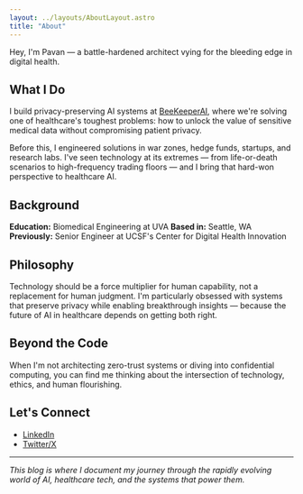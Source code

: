 ```yaml
---
layout: ../layouts/AboutLayout.astro
title: "About"
---
```


Hey, I'm Pavan — a battle-hardened architect vying for the bleeding edge in digital health.

## What I Do

I build privacy-preserving AI systems at [BeeKeeperAI](https://www.beekeeperai.com/), where we're solving one of healthcare's toughest problems: how to unlock the value of sensitive medical data without compromising patient privacy.

Before this, I engineered solutions in war zones, hedge funds, startups, and research labs. I've seen technology at its extremes — from life-or-death scenarios to high-frequency trading floors — and I bring that hard-won perspective to healthcare AI.

## Background

**Education:** Biomedical Engineering at UVA
**Based in:** Seattle, WA
**Previously:** Senior Engineer at UCSF's Center for Digital Health Innovation

## Philosophy

Technology should be a force multiplier for human capability, not a replacement for human judgment. I'm particularly obsessed with systems that preserve privacy while enabling breakthrough insights — because the future of AI in healthcare depends on getting both right.

## Beyond the Code

When I'm not architecting zero-trust systems or diving into confidential computing, you can find me thinking about the intersection of technology, ethics, and human flourishing.

## Let's Connect

- [LinkedIn](https://linkedin.com/in/pavgup)
- [Twitter/X](https://twitter.com/pavgup)

---

*This blog is where I document my journey through the rapidly evolving world of AI, healthcare tech, and the systems that power them.*
